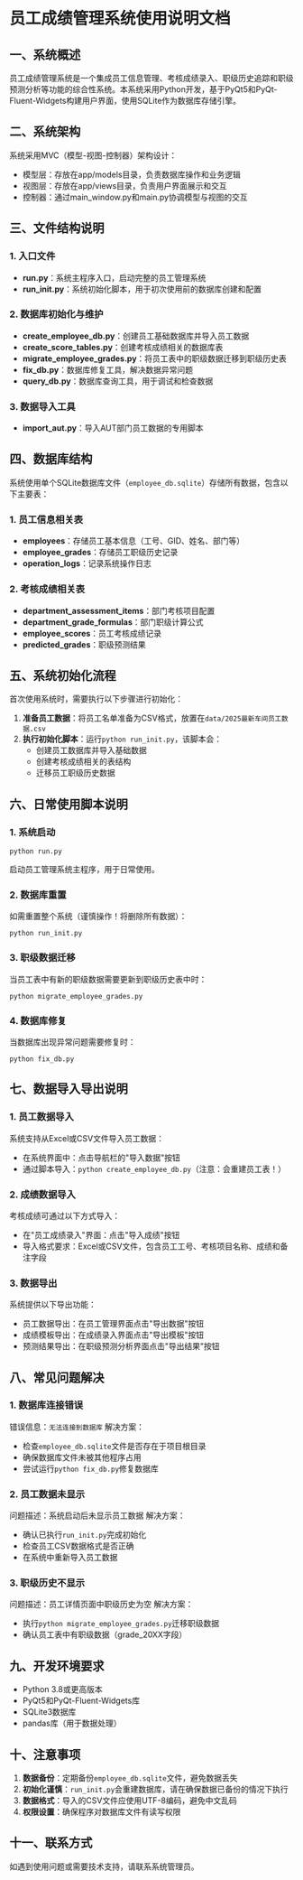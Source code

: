 # 员工成绩管理系统使用说明文档

## 一、系统概述

员工成绩管理系统是一个集成员工信息管理、考核成绩录入、职级历史追踪和职级预测分析等功能的综合性系统。本系统采用Python开发，基于PyQt5和PyQt-Fluent-Widgets构建用户界面，使用SQLite作为数据库存储引擎。

## 二、系统架构

系统采用MVC（模型-视图-控制器）架构设计：
- 模型层：存放在app/models目录，负责数据库操作和业务逻辑
- 视图层：存放在app/views目录，负责用户界面展示和交互
- 控制器：通过main_window.py和main.py协调模型与视图的交互

## 三、文件结构说明

### 1. 入口文件
- **run.py**：系统主程序入口，启动完整的员工管理系统
- **run_init.py**：系统初始化脚本，用于初次使用前的数据库创建和配置

### 2. 数据库初始化与维护
- **create_employee_db.py**：创建员工基础数据库并导入员工数据
- **create_score_tables.py**：创建考核成绩相关的数据库表
- **migrate_employee_grades.py**：将员工表中的职级数据迁移到职级历史表
- **fix_db.py**：数据库修复工具，解决数据异常问题
- **query_db.py**：数据库查询工具，用于调试和检查数据

### 3. 数据导入工具
- **import_aut.py**：导入AUT部门员工数据的专用脚本

## 四、数据库结构

系统使用单个SQLite数据库文件（`employee_db.sqlite`）存储所有数据，包含以下主要表：

### 1. 员工信息相关表
- **employees**：存储员工基本信息（工号、GID、姓名、部门等）
- **employee_grades**：存储员工职级历史记录
- **operation_logs**：记录系统操作日志

### 2. 考核成绩相关表
- **department_assessment_items**：部门考核项目配置
- **department_grade_formulas**：部门职级计算公式
- **employee_scores**：员工考核成绩记录
- **predicted_grades**：职级预测结果

## 五、系统初始化流程

首次使用系统时，需要执行以下步骤进行初始化：

1. **准备员工数据**：将员工名单准备为CSV格式，放置在`data/2025最新车间员工数据.csv`
2. **执行初始化脚本**：运行`python run_init.py`，该脚本会：
   - 创建员工数据库并导入基础数据
   - 创建考核成绩相关的表结构
   - 迁移员工职级历史数据

## 六、日常使用脚本说明

### 1. 系统启动
```
python run.py
```
启动员工管理系统主程序，用于日常使用。

### 2. 数据库重置
如需重置整个系统（谨慎操作！将删除所有数据）：
```
python run_init.py
```

### 3. 职级数据迁移
当员工表中有新的职级数据需要更新到职级历史表中时：
```
python migrate_employee_grades.py
```

### 4. 数据库修复
当数据库出现异常问题需要修复时：
```
python fix_db.py
```

## 七、数据导入导出说明

### 1. 员工数据导入
系统支持从Excel或CSV文件导入员工数据：
- 在系统界面中：点击导航栏的"导入数据"按钮
- 通过脚本导入：`python create_employee_db.py`（注意：会重建员工表！）

### 2. 成绩数据导入
考核成绩可通过以下方式导入：
- 在"员工成绩录入"界面：点击"导入成绩"按钮
- 导入格式要求：Excel或CSV文件，包含员工工号、考核项目名称、成绩和备注字段

### 3. 数据导出
系统提供以下导出功能：
- 员工数据导出：在员工管理界面点击"导出数据"按钮
- 成绩模板导出：在成绩录入界面点击"导出模板"按钮
- 预测结果导出：在职级预测分析界面点击"导出结果"按钮

## 八、常见问题解决

### 1. 数据库连接错误
错误信息：`无法连接到数据库`
解决方案：
- 检查`employee_db.sqlite`文件是否存在于项目根目录
- 确保数据库文件未被其他程序占用
- 尝试运行`python fix_db.py`修复数据库

### 2. 员工数据未显示
问题描述：系统启动后未显示员工数据
解决方案：
- 确认已执行`run_init.py`完成初始化
- 检查员工CSV数据格式是否正确
- 在系统中重新导入员工数据

### 3. 职级历史不显示
问题描述：员工详情页面中职级历史为空
解决方案：
- 执行`python migrate_employee_grades.py`迁移职级数据
- 确认员工表中有职级数据（grade_20XX字段）

## 九、开发环境要求

- Python 3.8或更高版本
- PyQt5和PyQt-Fluent-Widgets库
- SQLite3数据库
- pandas库（用于数据处理）

## 十、注意事项

1. **数据备份**：定期备份`employee_db.sqlite`文件，避免数据丢失
2. **初始化谨慎**：`run_init.py`会重建数据库，请在确保数据已备份的情况下执行
3. **数据格式**：导入的CSV文件应使用UTF-8编码，避免中文乱码
4. **权限设置**：确保程序对数据库文件有读写权限

## 十一、联系方式

如遇到使用问题或需要技术支持，请联系系统管理员。 